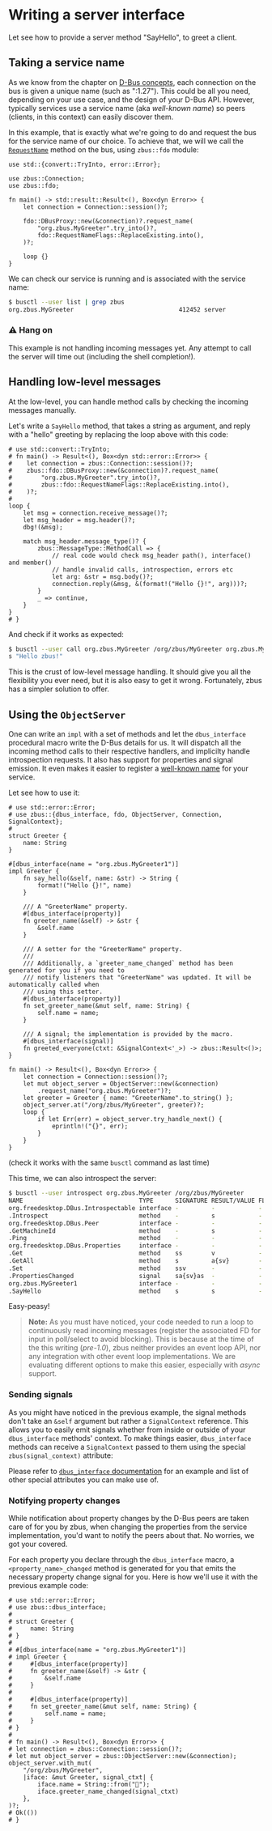 # Writing a server interface

Let see how to provide a server method "SayHello", to greet a client.

## Taking a service name

As we know from the chapter on [D-Bus concepts], each connection on the bus is given a unique name
(such as ":1.27"). This could be all you need, depending on your use case, and the design of your
D-Bus API. However, typically services use a service name (aka *well-known name*) so peers (clients,
in this context) can easily discover them.

In this example, that is exactly what we're going to do and request the bus for the service name of
our choice. To achieve that, we will we call the [`RequestName`] method on the bus, using
`zbus::fdo` module:

```rust,no_run
use std::{convert::TryInto, error::Error};

use zbus::Connection;
use zbus::fdo;

fn main() -> std::result::Result<(), Box<dyn Error>> {
    let connection = Connection::session()?;

    fdo::DBusProxy::new(&connection)?.request_name(
        "org.zbus.MyGreeter".try_into()?,
        fdo::RequestNameFlags::ReplaceExisting.into(),
    )?;

    loop {}
}
```

We can check our service is running and is associated with the service name:

```bash
$ busctl --user list | grep zbus
org.zbus.MyGreeter                             412452 server            elmarco :1.396        user@1000.service -       -
```

### ⚠ Hang on

This example is not handling incoming messages yet. Any attempt to call the server will time out
(including the shell completion!).

## Handling low-level messages

At the low-level, you can handle method calls by checking the incoming messages manually.

Let's write a `SayHello` method, that takes a string as argument, and reply with a "hello" greeting
by replacing the loop above with this code:

```rust,no_run
# use std::convert::TryInto;
# fn main() -> Result<(), Box<dyn std::error::Error>> {
#    let connection = zbus::Connection::session()?;
#    zbus::fdo::DBusProxy::new(&connection)?.request_name(
#        "org.zbus.MyGreeter".try_into()?,
#        zbus::fdo::RequestNameFlags::ReplaceExisting.into(),
#    )?;
#
loop {
    let msg = connection.receive_message()?;
    let msg_header = msg.header()?;
    dbg!(&msg);

    match msg_header.message_type()? {
        zbus::MessageType::MethodCall => {
            // real code would check msg_header path(), interface() and member()
            // handle invalid calls, introspection, errors etc
            let arg: &str = msg.body()?;
            connection.reply(&msg, &(format!("Hello {}!", arg)))?;
        }
        _ => continue,
    }
}
# }
```

And check if it works as expected:

```bash
$ busctl --user call org.zbus.MyGreeter /org/zbus/MyGreeter org.zbus.MyGreeter1 SayHello s "zbus"
s "Hello zbus!"
```

This is the crust of low-level message handling. It should give you all the flexibility you ever
need, but it is also easy to get it wrong. Fortunately, zbus has a simpler solution to offer.

## Using the `ObjectServer`

One can write an `impl` with a set of methods and let the `dbus_interface` procedural macro write
the D-Bus details for us. It will dispatch all the incoming method calls to their respective
handlers, and implicilty handle introspection requests. It also has support for properties and
signal emission. It even makes it easier to register a [well-known name](#taking-a-service-name) for
your service.

Let see how to use it:

```rust,no_run
# use std::error::Error;
# use zbus::{dbus_interface, fdo, ObjectServer, Connection, SignalContext};
#
struct Greeter {
    name: String
}

#[dbus_interface(name = "org.zbus.MyGreeter1")]
impl Greeter {
    fn say_hello(&self, name: &str) -> String {
        format!("Hello {}!", name)
    }

    /// A "GreeterName" property.
    #[dbus_interface(property)]
    fn greeter_name(&self) -> &str {
        &self.name
    }

    /// A setter for the "GreeterName" property.
    ///
    /// Additionally, a `greeter_name_changed` method has been generated for you if you need to 
    /// notify listeners that "GreeterName" was updated. It will be automatically called when
    /// using this setter.
    #[dbus_interface(property)]
    fn set_greeter_name(&mut self, name: String) {
        self.name = name;
    }

    /// A signal; the implementation is provided by the macro.
    #[dbus_interface(signal)]
    fn greeted_everyone(ctxt: &SignalContext<'_>) -> zbus::Result<()>;
}

fn main() -> Result<(), Box<dyn Error>> {
    let connection = Connection::session()?;
    let mut object_server = ObjectServer::new(&connection)
        .request_name("org.zbus.MyGreeter")?;
    let greeter = Greeter { name: "GreeterName".to_string() };
    object_server.at("/org/zbus/MyGreeter", greeter)?;
    loop {
        if let Err(err) = object_server.try_handle_next() {
            eprintln!("{}", err);
        }
    }
}
```

(check it works with the same `busctl` command as last time)

This time, we can also introspect the server:

```bash
$ busctl --user introspect org.zbus.MyGreeter /org/zbus/MyGreeter
NAME                                TYPE      SIGNATURE RESULT/VALUE FLAGS
org.freedesktop.DBus.Introspectable interface -         -            -
.Introspect                         method    -         s            -
org.freedesktop.DBus.Peer           interface -         -            -
.GetMachineId                       method    -         s            -
.Ping                               method    -         -            -
org.freedesktop.DBus.Properties     interface -         -            -
.Get                                method    ss        v            -
.GetAll                             method    s         a{sv}        -
.Set                                method    ssv       -            -
.PropertiesChanged                  signal    sa{sv}as  -            -
org.zbus.MyGreeter1                 interface -         -            -
.SayHello                           method    s         s            -
```

Easy-peasy!

> **Note:** As you must have noticed, your code needed to run a loop to continuously read incoming
messages (register the associated FD for input in poll/select to avoid blocking). This is because
at the time of the this writing (*pre-1.0*), zbus neither provides an event loop API, nor any
integration with other event loop implementations. We are evaluating different options to make this
easier, especially with *async* support.

### Sending signals

As you might have noticed in the previous example, the signal methods don't take an `&self` argument
but rather a `SignalContext` reference. This allows you to easily emit signals whether from inside
or outside of your `dbus_interface` methods' context. To make things easier, `dbus_interface`
methods can receive a `SignalContext` passed to them using the special `zbus(signal_context)`
attribute:

Please refer to [`dbus_interface` documentation][didoc] for an example and list of other special
attributes you can make use of.

### Notifying property changes

While notification about property changes by the D-Bus peers are taken care of for you by zbus,
when changing the properties from the service implementation, you'd want to notify the peers about
that. No worries, we got your covered.

For each property you declare through the `dbus_interface` macro, a `<property_name>_changed` method
is generated for you that emits the necessary property change signal for you. Here is how we'll use
it with the previous example code:

```rust,no_run
# use std::error::Error;
# use zbus::dbus_interface;
# 
# struct Greeter {
#     name: String
# }
# 
# #[dbus_interface(name = "org.zbus.MyGreeter1")]
# impl Greeter {
#     #[dbus_interface(property)]
#     fn greeter_name(&self) -> &str {
#         &self.name
#     }
# 
#     #[dbus_interface(property)]
#     fn set_greeter_name(&mut self, name: String) {
#         self.name = name;
#     }
# }
#
# fn main() -> Result<(), Box<dyn Error>> {
# let connection = zbus::Connection::session()?;
# let mut object_server = zbus::ObjectServer::new(&connection);
object_server.with_mut(
    "/org/zbus/MyGreeter",
    |iface: &mut Greeter, signal_ctxt| {
        iface.name = String::from("👋");
        iface.greeter_name_changed(signal_ctxt)
    },
)?;
# Ok(())
# }
```

[D-Bus concepts]: concepts.html#bus-name--service-name
[`RequestName`]: https://dbus.freedesktop.org/doc/dbus-specification.html#bus-messages-request-name
[didoc]: https://docs.rs/zbus/2.0.0-beta.6/zbus/attr.dbus_interface.html
